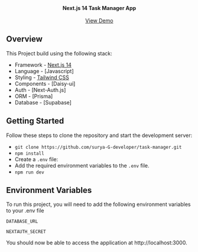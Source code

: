 
<div align="center"><strong>Next.js 14 Task Manager App</strong></div>
<br />
<div align="center">
<a href="https://task-manager-2024.vercel.app/">View Demo</a>
<span>
</div>

## Overview

This Project build using the following stack:

- Framework - [Next.js 14](https://nextjs.org/13)
- Language - [Javascript]
- Styling - [Tailwind CSS](https://tailwindcss.com)
- Components - [Daisy-ui]
- Auth - [Next-Auth.js]
- ORM - [Prisma]
- Database - [Supabase]



## Getting Started

Follow these steps to clone the repository and start the development server:

- `git clone https://github.com/surya-G-developer/task-manager.git`
- `npm install`
- Create a `.env` file:
- Add the required environment variables to the `.env` file.
- `npm run dev`


## Environment Variables

To run this project, you will need to add the following environment variables to your .env file

`DATABASE_URL`

`NEXTAUTH_SECRET`


You should now be able to access the application at http://localhost:3000.
